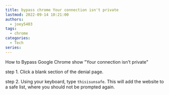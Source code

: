 ```yaml
---
title: bypass chrome Your connection isn't private
lastmod: 2022-09-14 10:21:00
authors:
  - joey5403
tags: 
  - chrome
categories:
  - Tech
series:
---
```

How to Bypass Google Chrome show "Your connection isn't private"

step 1. Click a blank section of the denial page.

step 2. Using your keyboard, type `thisisunsafe`. This will add the website to a safe list, where you should not be prompted again.
